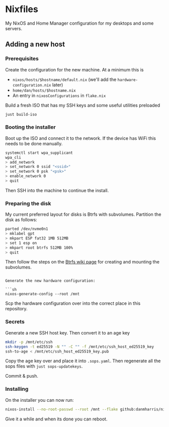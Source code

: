 # Nixfiles

My NixOS and Home Manager configuration for my desktops and some servers.

## Adding a new host

### Prerequisites

Create the configuration for the new machine. At a minimum this is
* `nixos/hosts/$hostname/default.nix` (we'll add the `hardware-configuration.nix` later)
* `home/dan/hosts/$hostname.nix`
* An entry in `nixosConfigurations` in `flake.nix`

Build a fresh ISO that has my SSH keys and some useful utilities preloaded

```sh
just build-iso
```

### Booting the installer

Boot up the ISO and connect it to the network. If the device has WiFi this needs
to be done manually.

```sh
systemctl start wpa_supplicant
wpa_cli
> add_network
> set_network 0 ssid "<ssid>"
> set_network 0 psk "<psk>"
> enable_network 0
> quit
```

Then SSH into the machine to continue the install.

### Preparing the disk

My current preferred layout for disks is Btrfs with subvolumes. Partition the disk
as follows:

```sh
parted /dev/nvme0n1
> mklabel gpt
> mkpart ESP fat32 1MB 512MB
> set 1 esp on
> mkpart root btrfs 512MB 100%
> quit
```

Then follow the steps on the [Btrfs wiki page](https://nixos.wiki/wiki/Btrfs) for
creating and mounting the subvolumes.
```

Generate the new hardware configuration:

```sh
nixos-generate-config --root /mnt
```

Scp the hardware configuration over into the correct place in this repository.

### Secrets

Generate a new SSH host key. Then convert it to an age key

```sh
mkdir -p /mnt/etc/ssh
ssh-keygen -t ed25519 -N "" -C "" -f /mnt/etc/ssh_host_ed25519_key
ssh-to-age < /mnt/etc/ssh_host_ed25519_key.pub
```

Copy the age key over and place it into `.sops.yaml`. Then regenerate all the sops
files with `just sops-updatekeys`.

Commit & push.

### Installing

On the installer you can now run:

```sh
nixos-install --no-root-passwd --root /mnt --flake github:danmharris/nixfiles#$hostname
```

Give it a while and when its done you can reboot.
